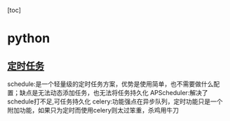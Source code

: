 [toc]

# python

## [定时任务](../python/package/定时任务.py)

schedule:是一个轻量级的定时任务方案，优势是使用简单，也不需要做什么配置；缺点是无法动态添加任务，也无法将任务持久化
APScheduler:解决了schedule打不足,可任务持久化
celery:功能强点在异步队列，定时功能只是一个附加功能，如果只为定时而使用celery则太过笨重，杀鸡用牛刀

